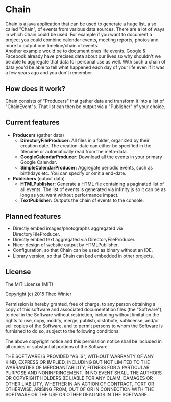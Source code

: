 # Chain

Chain is a java application that can be used to generate a huge list, a so called "Chain", of events from various data sources.
There are a lot of ways in which Chain could be used. For example if you want to document a project you could combine
calendar events, meeting reports, photos and more to output one timeline/chain of events.  
Another example would be to document ones life events. Google & Facebook already have precises data about our lives
so why shouldn't we be able to aggregate that data for personal use as well. With such a chain of data you'd be able
to tell what happened each day of your life even if it was a few years ago and you don't remember.

## How does it work?
Chain consists of "Producers" that gather data and transform it into a list of "ChainEvent"s. That list can then be
output via a "Publisher" of your choice.

## Current features
 + **Producers** (gather data)
   + **DirectoryFileProducer:** All files in a folder, organized by their creation date. The creation-date can either be specified in the filename or automatically read from the meta-data.
   + **GoogleCalendarProducer:** Download all the events in your primary Google Calendar.
   + **SimpleCalendarProducer:** Aggregate periodic events, such as birthdays etc. You can specify or omit a end-date.
 + **Publishers** (output data)
   + **HTMLPublisher:** Generate a HTML file containing a paginated list of all events. The list of events is generated via infinity.js so it can be as long as you want without performance impact.
   + **TextPublisher:** Outputs the chain of events to the console.

## Planned features
 + Directly embed images/photographs aggregated via DirectoryFileProducer.
 + Directly embed text aggregated via DirectoryFileProducer.
 + Nicer design of website output by HTMLPublisher.
 + Configuration, so that Chain can be used as binary without an IDE.
 + Library version, so that Chain can bed embedded in other projects.

## License
The MIT License (MIT)

Copyright (c) 2015 Theo Winter

Permission is hereby granted, free of charge, to any person obtaining a copy
of this software and associated documentation files (the "Software"), to deal
in the Software without restriction, including without limitation the rights
to use, copy, modify, merge, publish, distribute, sublicense, and/or sell
copies of the Software, and to permit persons to whom the Software is
furnished to do so, subject to the following conditions:

The above copyright notice and this permission notice shall be included in
all copies or substantial portions of the Software.

THE SOFTWARE IS PROVIDED "AS IS", WITHOUT WARRANTY OF ANY KIND, EXPRESS OR
IMPLIED, INCLUDING BUT NOT LIMITED TO THE WARRANTIES OF MERCHANTABILITY,
FITNESS FOR A PARTICULAR PURPOSE AND NONINFRINGEMENT. IN NO EVENT SHALL THE
AUTHORS OR COPYRIGHT HOLDERS BE LIABLE FOR ANY CLAIM, DAMAGES OR OTHER
LIABILITY, WHETHER IN AN ACTION OF CONTRACT, TORT OR OTHERWISE, ARISING FROM,
OUT OF OR IN CONNECTION WITH THE SOFTWARE OR THE USE OR OTHER DEALINGS IN
THE SOFTWARE.
